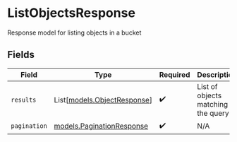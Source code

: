# ListObjectsResponse

Response model for listing objects in a bucket


## Fields

| Field                                                        | Type                                                         | Required                                                     | Description                                                  |
| ------------------------------------------------------------ | ------------------------------------------------------------ | ------------------------------------------------------------ | ------------------------------------------------------------ |
| `results`                                                    | List[[models.ObjectResponse](../models/objectresponse.md)]   | :heavy_check_mark:                                           | List of objects matching the query                           |
| `pagination`                                                 | [models.PaginationResponse](../models/paginationresponse.md) | :heavy_check_mark:                                           | N/A                                                          |